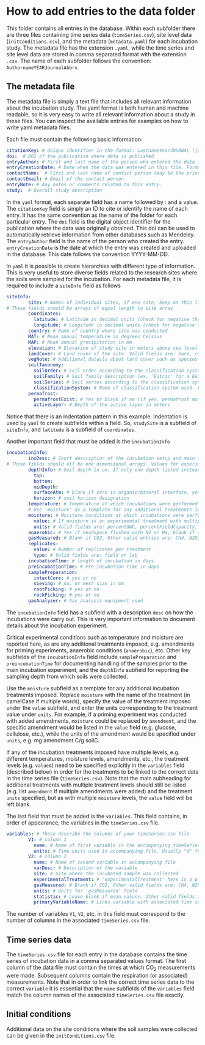 # How to add entries to the data folder

This folder contains all entries in the database. Within each subfolder there are three files containing time series data (`timeSeries.csv`), site level data (`initConditions.csv`), and the metadata (`metadata.yaml`) for each incubation study. The metadata file has the extension `.yaml`, while the time series and site level data are stored in comma separated format with the extension `.csv`. The name of each subfolder follows the convention: `AuthornameYEARJournalAbbrv`.

## The metadata file
The metadata file is simply a text file that includes all relevant information about the incubation study. The yaml format is both human and machine readable, so it is very easy to write all relevant information about a study in these files. You can inspect the available entries for examples on how to write yaml metadata files.

Each file must contain the following basic information:

```yaml
citationKey: # Unique identifier in the format: LastnameYearJOURNAL (journal may be abbreviated)
doi:  # DOI of the publication where data is published
entryAuthor: # First and last name of the person who entered the data in this file
entryCreationDate: # Date when the data was entered in this file. Format: YYYY-MM-DD
contactName:  # First and last name of contact person (may be the principal investigator supervising the entryAuthor)
contactEmail: # Email of the contact person
entryNote: # Any notes or comments related to this entry.
study:  # Overall study description
```

In the `yaml` format, each separate field has a name followed by : and a value. The `citationKey` field is simply an ID to cite or identify the name of each entry. It has the same convention as the name of the folder for each particular entry. The `doi` field is the digital object identifier for the publication where the data was originally obtained. This doi can be used to automatically retrieve information from other databases such as Mendeley. The `entryAuthor` field is the name of the person who created the entry. `entryCreationDate` is the date at which the entry was created and uploaded in the database. This date follows the convention YYYY-MM-DD.

In `yaml` it is possible to create hierarchies with different type of information. This is very useful to store diverse fields related to the research sites where the soils were sampled for the incubation. For each metadata file, it is required to include a `siteInfo` field as follows

```yaml
siteInfo:
        site: # Names of individual sites, if one site, keep on this line, if multiple, use array format
# These fields should be arrays of equal length to site array
        coordinates:
          latitude: # Latitude in decimal units (check for negative that denotes southern hemisphere)
          longitude: # Longitude in decimal units (check for negative that denotes western hemisphere)
        country: # Name of country where site was conducted
        MAT: # Mean annual temperature in degrees Celsius
        MAP: # Mean annual precipitation in mm
        elevation: # Elevation of study site in meters above sea level
        landCover: # Land cover of the site. Valid fields are: bare, cultivated, forest, rangeland/grassland, shrubland, urban, wetland, tundra
        vegNote: # Additional details about land cover such as species or functional type composition
        soilTaxonomy:
          soilOrder: # Soil order according to the classification system described below
          soilFamily: # Soil family description (ex. 'Eutric' for a Eutric Cambisol)
          soilSeries: # Soil series according to the classification system described below
          classificationSystem: # Name of classification system used. Valid fields are: USDA, FAO, and WRB.
        permafrost:
          permafrostExist: # Yes or blank if no (if yes, permafrost must exist at the site)
          activeLayer: # Depth of the active layer in meters
```

Notice that there is an indentation pattern in this example. Indentation is used by `yaml` to create subfields within a field. So, `studySite` is a subfield of `siteInfo`, and `latitude` is a subfield of `coordinates`.

Another important field that must be added is the `incubationInfo`

```yaml
incubationInfo:
        incDesc: # Short description of the incubation setup and main treatments
# These fields should all be one dimensional arrays. Values for experimental variables with multiple treatment levels should be entered in the variables section and left blank here
        depthInfo: # Soil depth in cm. If only one depth listed instead of range, enter as midDepth. By default 0 is defined as organic/mineral interface. If reported otherwise enter "yes" under the surfaceAtm field. If multiple depths analyzed leave blank and specify depths in variables section.
          top:
          bottom:
          midDepth:
          surfaceAtm: # blank if zero is organic/mineral interface, yes if zero is atmospheric interface
          horizon: # soil horizon designation
        temperature: # Temperature at which incubations were performed in Celsius. If temperature is an experimental treatment with multiple levels leave blank and specify in variables section
        # Use 'moisture' as a template for any additional treatments imposed. For example, if amendments were added for a priming experiment, the treatmentName 'moisture' would be replaced with 'amendment', 'value' could be set to 'glucose' (or whatever amendment was added), and 'units' could be set to 'mgC/g soilC'.
        moisture: # Moisture conditions at which incubations were performed.
          value: # If moisture is an experimental treatment with multiple levels leave blank and specify in variables section
          units: # Valid fields are: percentGWC, percentFieldCapacity, percentWaterFilledPoreSpace
        anaerobic: # Yes if headspace flushed with N2 or He, blank if aerobic
        gasMeasured: # Blank if CO2, Other valid entries are: CH4, N2O, 13CO2, 14CO2, 13CH4, etc. Leave blank if multiple gases measured and specify in variables section
        replicates:
          value: # Number of replicates per treatment
          type: # Valid fields are: field or lab
        incubationTime: # length of incubation in days
        preincubationTime: # Pre-incubation time in days
        samplePreparation:
          intactCore: # yes or no
          sieving: # no, or mesh size in mm
          rootPicking: # yes or no
          rockPicking: # yes or no
        gasAnalyzer: # Gas analysis equipment used
```

The `incubationInfo` field has a subfield with a description `desc` on how the incubations were carry out. This is very important information to document details about the incubation experiment.

Critical experimental conditions such as temperature and moisture are reported here, as are any additional treatments imposed, e.g. amendments for priming experiments, anaerobic conditions (`anaerobic`), etc. Other key subfields of the `incubationInfo` field include `samplePreparation` and `preincubationTime` for documenting handling of the samples prior to the main incubation experiment, and the `depthInfo` subfield for reporting the sampling depth from which soils were collected.

Use the `moisture` subfield as a template for any additional incubation treatments imposed. Replace `moisture` with the name of the treatment (in camelCase if multiple words), specify the value of the treatment imposed under the `value` subfield, and enter the units corresponding to the treatment value under `units`. For example, if a priming experiment was conducted with added amendments, `moisture` could be replaced by `amendment`, and the specific amendment would be listed in the `value` field (e.g. glucose, cellulose, etc.), while the units of the amendment would be specified under `units`, e.g. mg amendment C/g soilC.

If any of the incubation treatments imposed have multiple levels, e.g. different temperatures, moisture levels, amendments, etc., the treatment levels (e.g. `value`s) need to be specified explicitly in the `variables` field (described below) in order for the treatments to be linked to the correct data in the time series file (`timeSeries.csv`). Note that the main subheading for additional treatments with multiple treatment levels should still be listed (e.g. list `amendment` if multiple amendments were added) and the treatment `units` specified, but as with multiple `moisture` levels, the `value` field will be left blank.

The last field that must be added is the `variables`. This field contains, in order of appearance, the variables in the `timeSeries.csv` file.

```yaml
variables: # These describe the columns of your timeSeries.csv file
        V1: # column 1
          name: # Name of first variable in the accompanying timeSeries.csv data file. The first variable must always be time.
          units: # Time units used in accompanying file. Usually "d" for days
        V2: # column 2
          name: # Name of second variable in accompanying file
          varDesc: # Description of the variable
          site: # Site where the incubated sample was collected
          experimentalTreatment: # 'experimentalTreatment' here is a place holder for treatments with multiple levels. Replace this word by any of the listed variables in incubationInfo above (temperature, moisture, etc.) and type treatment value (level) after colon. Note that units should be specified in the incubationInfo field above.
          gasMeasured: # Blank if CO2, Other valid fields are: CH4, N2O, 13CO2, 14CO2, 13CH4, etc
          units: # Units for 'gasMeasured' field
          statistic: # Leave blank if mean values. Other valid fields include: SD, SE, and none (if a single rep)
          primaryVariableName: # Links variable with associated time series data collected on the same sample e.g. SD data or 13C-CO2 data associated with mean CO2 data. Leave blank if there are no associated variables
```

The number of variables `V1`, `V2`, etc. in this field must correspond to the number of columns in the associated `timeSeries.csv` file.

## Time series data
The `timeSeries.csv` file for each entry in the database contains the time series of incubation data in a comma separated values format. The first column of the data file must contain the times at which CO<sub>2</sub> measurements were made. Subsequent columns contain the respiration (or associated) measurements. Note that in order to link the correct time series data to the correct `variable` it is essential that the `name` subfields of the `variables` field match the column names of the associated `timeSeries.csv` file exactly.

## Initial conditions
Additional data on the site conditions where the soil samples were collected can be given in the `initConditions.csv` file.

